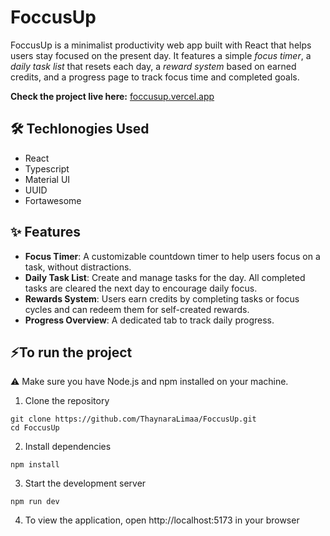 # FoccusUp 
FoccusUp is a minimalist productivity web app built with React that helps users stay focused on the present day. It features a simple *focus timer*, a *daily task list* that resets each day, a *reward system* based on earned credits, and a progress page to track focus time and completed goals.

**Check the project live here:** [foccusup.vercel.app](https://foccusup.vercel.app/)

## 🛠️ Techlonogies Used 
- React 
- Typescript 
- Material UI
- UUID
- Fortawesome

## ✨ Features
- **Focus Timer**: A customizable countdown timer to help users focus on a task, without distractions.
- **Daily Task List**: Create and manage tasks for the day. All completed tasks are cleared the next day to encourage daily focus.
- **Rewards System**: Users earn credits by completing tasks or focus cycles and can redeem them for self-created rewards.
- **Progress Overview**: A dedicated tab to track daily progress. 


## ⚡To run the project
⚠️ Make sure you have Node.js and npm installed on your machine.

1. Clone the repository 
```
git clone https://github.com/ThaynaraLimaa/FoccusUp.git
cd FoccusUp
```

2. Install dependencies 
```
npm install
```

3. Start the development server 
```
npm run dev

```

4. To view the application, open http://localhost:5173 in your browser

